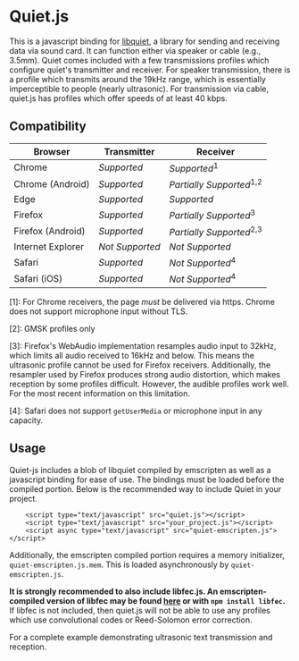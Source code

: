 Quiet.js
===========

This is a javascript binding for [libquiet](https://github.com/quiet/quiet), a library for sending and receiving data via sound card. It can function either via speaker or cable (e.g., 3.5mm). Quiet comes included with a few transmissions profiles which configure quiet's transmitter and receiver. For speaker transmission, there is a profile which transmits around the 19kHz range, which is essentially imperceptible to people (nearly ultrasonic). For transmission via cable, quiet.js has profiles which offer speeds of at least 40 kbps. 

Compatibility
--------
| Browser           | Transmitter             | Receiver                           |
| ------------------|-------------------------|------------------------------------|
| Chrome            | *Supported*             | *Supported*<sup>1</sup>            |
| Chrome (Android)  | *Supported*             | *Partially Supported*<sup>1,2</sup>|
| Edge              | *Supported*             | *Supported*                        |
| Firefox           | *Supported*             | *Partially Supported*<sup>3</sup>  |
| Firefox (Android) | *Supported*             | *Partially Supported*<sup>2,3</sup>|
| Internet Explorer | *Not Supported*         | *Not Supported*                    |
| Safari            | *Supported*             | *Not Supported*<sup>4</sup>        |
| Safari (iOS)      | *Supported*             | *Not Supported*<sup>4</sup>        |

[1]: For Chrome receivers, the page *must* be delivered via https. Chrome does not support microphone input without TLS.

[2]: GMSK profiles only

[3]: Firefox's WebAudio implementation resamples audio input to 32kHz, which limits all audio received to 16kHz and below. This means the ultrasonic profile cannot be used for Firefox receivers. Additionally, the resampler used by Firefox produces strong audio distortion, which makes reception by some profiles difficult. However, the audible profiles work well. For the most recent information on this limitation.

[4]: Safari does not support `getUserMedia` or microphone input in any capacity.

Usage
--------
Quiet-js includes a blob of libquiet compiled by emscripten as well as a javascript binding for ease of use. The bindings must be loaded before the compiled portion. Below is the recommended way to include Quiet in your project.

```
    <script type="text/javascript" src="quiet.js"></script>
    <script type="text/javascript" src="your_project.js"></script>
    <script async type="text/javascript" src="quiet-emscripten.js"></script>
```

Additionally, the emscripten compiled portion requires a memory initializer, `quiet-emscripten.js.mem`. This is loaded asynchronously by `quiet-emscripten.js`.

**It is strongly recommended to also include libfec.js. An emscripten-compiled version of libfec may be found [here](https://github.com/quiet/libfec/releases) or with `npm install libfec`.** If libfec is not included, then quiet.js will not be able to use any profiles which use convolutional codes or Reed-Solomon error correction.

For a complete example demonstrating ultrasonic text transmission and reception.


